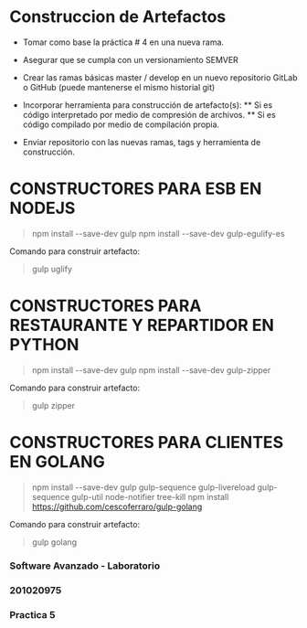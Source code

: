# Construccion de Artefactos

* Tomar como base la práctica # 4 en una nueva rama.
* Asegurar que se cumpla con un versionamiento SEMVER
* Crear las ramas básicas master / develop en un nuevo repositorio GitLab o GitHub (puede mantenerse el mismo historial git)
* Incorporar herramienta para construcción de artefacto(s):
	** Si es código interpretado por medio de compresión de archivos.
    ** Si es código compilado por medio de compilación propia.

* Enviar repositorio con las nuevas ramas, tags y herramienta de construcción.



# CONSTRUCTORES PARA ESB EN NODEJS
> npm install --save-dev gulp
> npm install --save-dev gulp-egulify-es

Comando para construir artefacto:
> gulp uglify


# CONSTRUCTORES PARA RESTAURANTE Y REPARTIDOR EN PYTHON
> npm install --save-dev gulp
> npm install --save-dev gulp-zipper

Comando para construir artefacto:
> gulp zipper


# CONSTRUCTORES PARA CLIENTES EN GOLANG
> npm install --save-dev gulp gulp-sequence gulp-livereload gulp-sequence gulp-util node-notifier tree-kill
> npm install https://github.com/cescoferraro/gulp-golang

Comando para construir artefacto:
> gulp golang



### Software Avanzado - Laboratorio
### 201020975
### Practica  5
